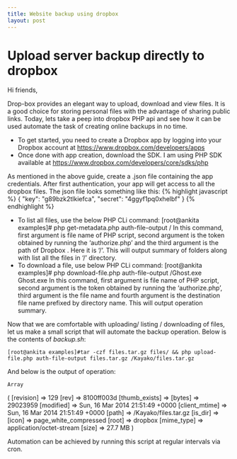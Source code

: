 ```yaml
---
title: Website backup using dropbox
layout: post
---
```


# Upload server backup directly to dropbox

Hi friends,

Drop-box provides an elegant way to upload, download and view files.  It is a good choice for storing personal files with the advantage of sharing public links. Today, lets take a peep into dropbox PHP api and see how it can be used automate the task of creating online backups in no time.

- To get started, you need to create a Dropbox app by logging into your Dropbox account at https://www.dropbox.com/developers/apps
- Once done with app creation, download the SDK. I am using PHP SDK available at https://www.dropbox.com/developers/core/sdks/php

As mentioned in the above guide, create a .json file containing the app credentials. After first authentication, your app will get access to all the dropbox files. The json file looks something like this:
{% highlight javascript %}
{
  "key": "g89bzk2tlkiefca",
  "secret": "4ggyf1pq0xhelbf"
}
{% endhighlight %}
- To list all files, use the below PHP CLi command:
	[root@ankita examples]# php get-metadata.php auth-file-output /
In this command, first argument is file name of PHP script, second argument is the token obtained by running the ‘authorize.php’ and the third argument is the path of Dropbox . Here it is ‘/’. This will output summary of folders along with list all the files in ‘/’ directory.
- To download a file, use below PHP CLi command:
	[root@ankita examples]# php download-file.php auth-file-output /Ghost.exe Ghost.exe
In this command, first argument is file name of PHP script, second argument is the token obtained by running the ‘authorize.php’, third argument is the file name and fourth argument is the destination file name prefixed by directory name. This will output operation summary.

Now that we are comfortable with uploading/ listing / downloading of files, let us make a small script that will automate the backup operation. Below is the contents of *backup.sh*:

	[root@ankita examples]#tar -czf files.tar.gz files/ && php upload-file.php auth-file-output files.tar.gz /Kayako/files.tar.gz

And below is the output of operation:

	Array
(
    [revision] => 129
    [rev] => 8100ff003d
    [thumb_exists] => 
    [bytes] => 29023959
    [modified] => Sun, 16 Mar 2014 21:51:49 +0000
    [client_mtime] => Sun, 16 Mar 2014 21:51:49 +0000
    [path] => /Kayako/files.tar.gz
    [is_dir] => 
    [icon] => page_white_compressed
    [root] => dropbox
    [mime_type] => application/octet-stream
    [size] => 27.7 MB
)

Automation can be achieved by running this script at regular intervals via cron.
